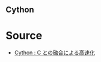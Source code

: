 ## Cython


# Source
- [Cython : C との融合による高速化](https://qh73xebitbucketorg.readthedocs.io/ja/latest/1.Programmings/python/LIB/cython/main/)